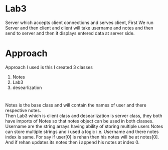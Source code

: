 # Lab3
Server which accepts client connections and serves client,
First We run Server and then client and client will take username and notes and
then send to server and then it displays entered data at server side.
# Approach
Approach I used is this 
I created 3 classes
 1. Notes
 2. Lab3
 3. desearlization
 #

Notes is the base class and will contain the names of user and there respective notes.\
Then Lab3 which is client class and desearlization is server class, they both have imports of
Notes so that notes object can be used in both classes.
Username are the string arrays having ability of storing multiple users 
Notes can store multiple strings and i used a logic i.e.
Username and there notes index is same.
For say if user[0] is rehan
then his notes will be at notes[0].
And if rehan updates its notes then i append his notes at index 0.
